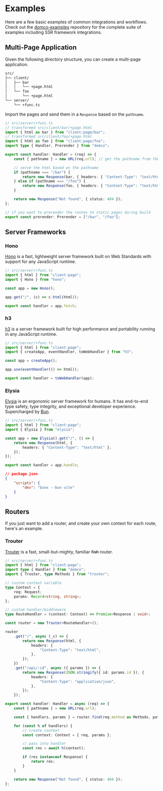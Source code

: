 # Examples

<on-this-page></on-this-page>

Here are a few basic examples of common integrations and workflows. Check out the [domco-examples](https://github.com/rossrobino/domco-examples) repository for the complete suite of examples including SSR framework integrations.

## Multi-Page Application

Given the following directory structure, you can create a multi-page application.

```txt
src/
├── client/
│	├── bar
│   │   └── +page.html
│   └── foo
│       └── +page.html
└── server/
	└── +func.ts
```

Import the pages and send them in a `Response` based on the `pathname`.

```ts
// src/server/+func.ts
// transformed src/client/bar/+page.html
import { html as bar } from "client:page/bar";
// transformed src/client/foo/+page.html
import { html as foo } from "client:page/foo";
import type { Handler, Prerender } from "domco";

export const handler: Handler = (req) => {
	const { pathname } = new URL(req.url); // get the pathname from the request

	// serve the html based on the pathname
	if (pathname === "/bar") {
		return new Response(bar, { headers: { "Content-Type": "text/html" } });
	} else if (pathname === "/foo") {
		return new Response(foo, { headers: { "Content-Type": "text/html" } });
	}

	return new Response("Not found", { status: 404 });
};

// if you want to prerender the routes to static pages during build
export const prerender: Prerender = ["/bar", "/foo"];
```

## Server Frameworks

### Hono

[Hono](https://hono.dev/) is a fast, lightweight server framework built on Web Standards with support for any JavaScript runtime.

```ts
// src/server/+func.ts
import { html } from "client:page";
import { Hono } from "hono";

const app = new Hono();

app.get("/", (c) => c.html(html));

export const handler = app.fetch;
```

### h3

[h3](https://h3.unjs.io/) is a server framework built for high performance and portability running in any JavaScript runtime.

```ts
// src/server/+func.ts
import { html } from "client:page";
import { createApp, eventHandler, toWebHandler } from "h3";

const app = createApp();

app.use(eventHandler(() => html));

export const handler = toWebHandler(app);
```

### Elysia

[Elysia](https://elysiajs.com) is an ergonomic server framework for humans. It has end-to-end type safety, type integrity, and exceptional developer experience. Supercharged by [Bun](https://bun.sh/).

```ts
// src/server/+func.ts
import { html } from "client:page";
import { Elysia } from "elysia";

const app = new Elysia().get("/", () => {
	return new Response(html, {
		headers: { "Content-Type": "text/html" },
	});
});

export const handler = app.handle;
```

```json {4}
// package.json
{
	"scripts": {
		"dev": "bunx --bun vite"
	}
}
```

## Routers

If you just want to add a router, and create your own context for each route, here's an example.

### Trouter

[Trouter](https://github.com/lukeed/trouter) is a fast, small-but-mighty, familiar ~~fish~~ router.

```ts
// src/server/+func.ts
import { html } from "client:page";
import type { Handler } from "domco";
import { Trouter, type Methods } from "trouter";

// custom context variable
type Context = {
	req: Request;
	params: Record<string, string>;
};

// custom handler/middleware
type RouteHandler = (context: Context) => Promise<Response | void>;

const router = new Trouter<RouteHandler>();

router
	.get("/", async (_c) => {
		return new Response(html, {
			headers: {
				"Content-Type": "text/html",
			},
		});
	})
	.get("/api/:id", async ({ params }) => {
		return new Response(JSON.stringify({ id: params.id }), {
			headers: {
				"Content-Type": "application/json",
			},
		});
	});

export const handler: Handler = async (req) => {
	const { pathname } = new URL(req.url);

	const { handlers, params } = router.find(req.method as Methods, pathname);

	for (const h of handlers) {
		// create context
		const context: Context = { req, params };

		// pass into handler
		const res = await h(context);

		if (res instanceof Response) {
			return res;
		}
	}

	return new Response("Not found", { status: 404 });
};
```
